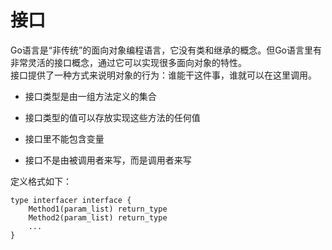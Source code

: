 # 接口

Go语言是“非传统”的面向对象编程语言，它没有类和继承的概念。但Go语言里有非常灵活的接口概念，通过它可以实现很多面向对象的特性。  
接口提供了一种方式来说明对象的行为：谁能干这件事，谁就可以在这里调用。

- 接口类型是由一组方法定义的集合

- 接口类型的值可以存放实现这些方法的任何值

- 接口里不能包含变量

- 接口不是由被调用者来写，而是调用者来写

定义格式如下：
```
type interfacer interface {
    Method1(param_list) return_type
    Method2(param_list) return_type
    ...
}
```
